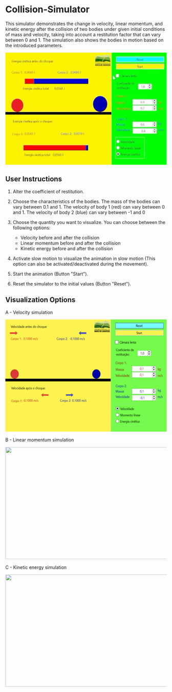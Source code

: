 # Collision-Simulator

This simulator demonstrates the change in velocity, linear momentum, and kinetic energy after the collision of two bodies under given initial conditions of mass and velocity, taking into account a restitution factor that can vary between 0 and 1. The simulation also shows the bodies in motion based on the introduced parameters.

<p align="center">
<img src="https://github.com/vanessa-sbq/Collision-Simulator/blob/4499cdfedb1ced33d8a0473c0e5991a1b65ac38c/Images/collisionSim.gif" width="600" height="350"/>
</p>

## User Instructions
1. Alter the coefficient of restitution.

2. Choose the characteristics of the bodies. The mass of the bodies can vary between 0.1 and 1. The velocity of body 1 (red) can vary between 0 and 1. The velocity of body 2 (blue) can vary between -1 and 0

3. Choose the quantity you want to visualize. You can choose between the following options:
    - Velocity before and after the collision
    - Linear momentum before and after the collision
    - Kinetic energy before and after the collision
  
4. Activate slow motion to visualize the animation in slow motion (This option can also be activated/deactivated during the movement).

5. Start the animation (Button "Start").

6. Reset the simulator to the initial values (Button "Reset").

## Visualization Options

A - Velocity simulation 

<img src="https://github.com/vanessa-sbq/Collision-Simulator/blob/4499cdfedb1ced33d8a0473c0e5991a1b65ac38c/Images/velocityOption.png" width="600" height="350"/>

B - Linear momentum simulation

<img src="https://github.com/vanessa-sbq/Collision-Simulator/blob/4499cdfedb1ced33d8a0473c0e5991a1b65ac38c/Images/a" width="600" height="350"/>

C - Kinetic energy simulation

<img src="https://github.com/vanessa-sbq/Collision-Simulator/blob/4499cdfedb1ced33d8a0473c0e5991a1b65ac38c/Images/b" width="600" height="350"/>
